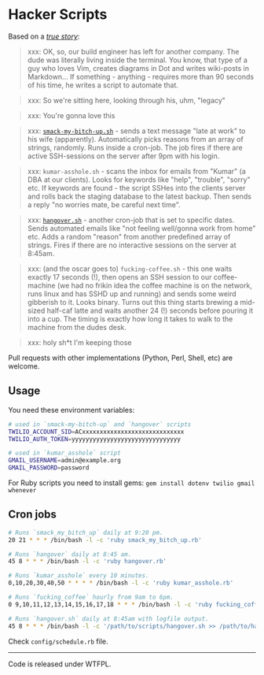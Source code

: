 # Hacker Scripts

Based on a _[true
story](https://www.jitbit.com/alexblog/249-now-thats-what-i-call-a-hacker/)_:

> xxx: OK, so, our build engineer has left for another company. The dude was literally living inside the terminal. You know, that type of a guy who loves Vim, creates diagrams in Dot and writes wiki-posts in Markdown... If something - anything - requires more than 90 seconds of his time, he writes a script to automate that.

> xxx: So we're sitting here, looking through his, uhm, "legacy"

> xxx: You're gonna love this

> xxx: [`smack-my-bitch-up.sh`](https://github.com/NARKOZ/hacker-scripts/blob/master/smack-my-bitch-up.sh) - sends a text message "late at work" to his wife (apparently). Automatically picks reasons from an array of strings, randomly. Runs inside a cron-job. The job fires if there are active SSH-sessions on the server after 9pm with his login.

> xxx: `kumar-asshole.sh` - scans the inbox for emails from "Kumar" (a DBA at our clients). Looks for keywords like "help", "trouble", "sorry" etc. If keywords are found - the script SSHes into the clients server and rolls back the staging database to the latest backup. Then sends a reply "no worries mate, be careful next time".

> xxx: [`hangover.sh`](https://github.com/NARKOZ/hacker-scripts/blob/master/hangover.sh) - another cron-job that is set to specific dates. Sends automated emails like "not feeling well/gonna work from home" etc. Adds a random "reason" from another predefined array of strings. Fires if there are no interactive sessions on the server at 8:45am.

> xxx: (and the oscar goes to) `fucking-coffee.sh` - this one waits exactly 17 seconds (!), then opens an SSH session to our coffee-machine (we had no frikin idea the coffee machine is on the network, runs linux and has SSHD up and running) and sends some weird gibberish to it. Looks binary. Turns out this thing starts brewing a mid-sized half-caf latte and waits another 24 (!) seconds before pouring it into a cup. The timing is exactly how long it takes to walk to the machine from the dudes desk.

> xxx: holy sh*t I'm keeping those

Pull requests with other implementations (Python, Perl, Shell, etc) are welcome.

## Usage

You need these environment variables:

```sh
# used in `smack-my-bitch-up` and `hangover` scripts
TWILIO_ACCOUNT_SID=ACxxxxxxxxxxxxxxxxxxxxxxxxxxxxx
TWILIO_AUTH_TOKEN=yyyyyyyyyyyyyyyyyyyyyyyyyyyyyyy

# used in `kumar_asshole` script
GMAIL_USERNAME=admin@example.org
GMAIL_PASSWORD=password
```

For Ruby scripts you need to install gems:
`gem install dotenv twilio gmail whenever`

## Cron jobs

```sh
# Runs `smack_my_bitch_up` daily at 9:20 pm.
20 21 * * * /bin/bash -l -c 'ruby smack_my_bitch_up.rb'

# Runs `hangover` daily at 8:45 am.
45 8 * * * /bin/bash -l -c 'ruby hangover.rb'

# Runs `kumar_asshole` every 10 minutes.
0,10,20,30,40,50 * * * * /bin/bash -l -c 'ruby kumar_asshole.rb'

# Runs `fucking_coffee` hourly from 9am to 6pm.
0 9,10,11,12,13,14,15,16,17,18 * * * /bin/bash -l -c 'ruby fucking_coffee.rb'

# Runs `hangover.sh` daily at 8:45am with logfile output.
45 8 * * * /bin/bash -l -c '/path/to/scripts/hangover.sh >> /path/to/hangover.log 2>&1'
```

Check `config/schedule.rb` file.

---
Code is released under WTFPL.
